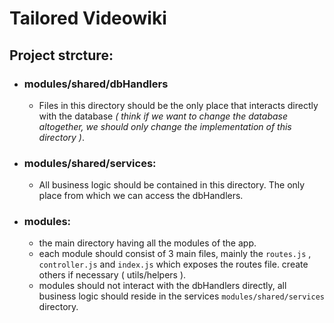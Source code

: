 # Tailored Videowiki 
## Project strcture:
- ### modules/shared/dbHandlers
	- Files in this directory should be the only place that interacts directly with the database *( think if we want to change the database altogether, we should only change the implementation of this directory )*.

- ### modules/shared/services:
	- All business logic should be contained in this directory. The only place from which we can access the dbHandlers.

- ### modules:
	- the main directory having all the modules of the app.
	- each module should consist of 3 main files, mainly the `routes.js` , `controller.js` and `index.js` which exposes the routes file. create others if necessary ( utils/helpers ).
	- modules should not interact with the dbHandlers directly, all business logic should reside in the services `modules/shared/services` directory.
